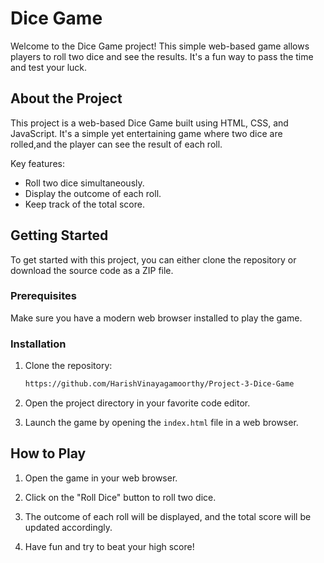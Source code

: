 # Dice Game

Welcome to the Dice Game project! This simple web-based game allows players to roll two dice and see the results.
It's a fun way to pass the time and test your luck.


## About the Project

This project is a web-based Dice Game built using HTML, CSS, and JavaScript. It's a simple yet entertaining game where
two dice are rolled,and the player can see the result of each roll.

Key features:
- Roll two dice simultaneously.
- Display the outcome of each roll.
- Keep track of the total score.

## Getting Started

To get started with this project, you can either clone the repository or download the source code as a ZIP file.

### Prerequisites

Make sure you have a modern web browser installed to play the game.

### Installation

1. Clone the repository:

   ```bash
   https://github.com/HarishVinayagamoorthy/Project-3-Dice-Game
   ```

2. Open the project directory in your favorite code editor.

3. Launch the game by opening the `index.html` file in a web browser.

## How to Play

1. Open the game in your web browser.

2. Click on the "Roll Dice" button to roll two dice.

3. The outcome of each roll will be displayed, and the total score will be updated accordingly.

4. Have fun and try to beat your high score!


